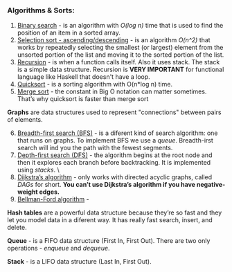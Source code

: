 ### Algorithms & Sorts: 

1. [Binary search](https://github.com/hakloi/python_portfolio/blob/main/practice/algorithms/binary_search.py) - 
 is an algorithm with _O(log n)_ time that is used to find the position of an item in a sorted array. 
2. [Selection sort - ascending/descending](https://github.com/hakloi/python_portfolio/blob/main/practice/algorithms/selection_sort.py) -
is an algorithm _O(n^2)_ that works by repeatedly selecting the smallest (or largest) element from the unsorted portion of the list and moving it to the sorted portion of the list.
3. [Recursion](https://github.com/hakloi/python_portfolio/blob/main/practice/algorithms/recursion.py) -  is when a function calls itself. Also it uses stack. The stack is a simple data structure. Recursion is __VERY IMPORTANT__ for functional language like Haskell that doesn't have a loop.
4. [Quicksort](https://github.com/hakloi/python_portfolio/blob/main/practice/algorithms/quicksort.py) - 
is a sorting algorithm with O(n*log n) time.
5. [Merge sort]() - 
the constant in Big O notation can matter sometimes. That’s why quicksort is faster than merge sort

__Graphs__ are data structures used to represent "connections" between pairs of elements.

6. [Breadth-first search (BFS)](https://github.com/hakloi/python_portfolio/blob/main/practice/algorithms/breadth_first_search.py) -
is a diferent kind of search algorithm: one that runs on graphs. To implement BFS we use a _queue_.  Breadth-irst search will ind you the path with the fewest segments.
7. [Depth-first search (DFS)]() - 
the algorithm begins at the root node and then it explores each branch before backtracking. It is implemented using _stacks_. \
8. [Dijkstra’s algorithm](https://github.com/hakloi/python_portfolio/blob/main/practice/algorithms/Dijkstras.py) -
only works with directed acyclic graphs, called _DAGs_ for short. __You can’t use Dijkstra’s algorithm if you have negative-weight edges.__
9. [Bellman-Ford algorithm]() - 

__Hash tables__ are a powerful data structure because they’re so fast and  they let you model data in a diferent way. It has really fast search, insert, and delete.

__Queue__ - is a FIFO data structure (First In, First Out). There are two only operations - _enqueue_ and _dequeue_.

__Stack__ - is a LIFO data structure (Last In, First Out).